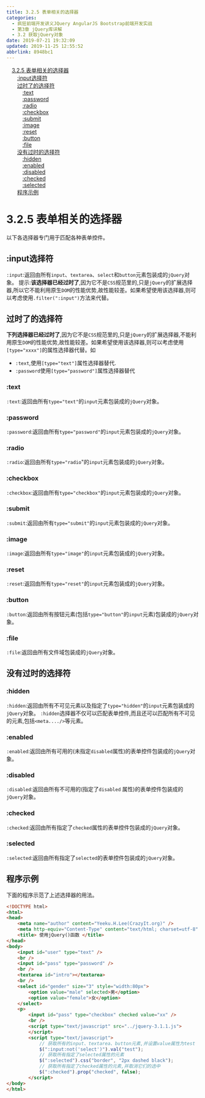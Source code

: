 ```yaml
---
title: 3.2.5 表单相关的选择器
categories: 
  - 疯狂前端开发讲义JQuery AngularJS Bootstrap前端开发实战
  - 第3章 jQuery库详解
  - 3.2 获取jQuery对象
date: 2019-07-21 19:32:09
updated: 2019-11-25 12:55:52
abbrlink: 8948bc1
---
```

<div id='my_toc'><a href="/JavaReadingNotes/8948bc1/#3.2.5-表单相关的选择器" class="header_1">3.2.5 表单相关的选择器</a><br><a href="/JavaReadingNotes/8948bc1/#-input选择符" class="header_2">:input选择符</a><br><a href="/JavaReadingNotes/8948bc1/#过时了的选择符" class="header_2">过时了的选择符</a><br><a href="/JavaReadingNotes/8948bc1/#-text" class="header_3">:text</a><br><a href="/JavaReadingNotes/8948bc1/#-password" class="header_3">:password</a><br><a href="/JavaReadingNotes/8948bc1/#-radio" class="header_3">:radio</a><br><a href="/JavaReadingNotes/8948bc1/#-checkbox" class="header_3">:checkbox</a><br><a href="/JavaReadingNotes/8948bc1/#-submit" class="header_3">:submit</a><br><a href="/JavaReadingNotes/8948bc1/#-image" class="header_3">:image</a><br><a href="/JavaReadingNotes/8948bc1/#-reset" class="header_3">:reset</a><br><a href="/JavaReadingNotes/8948bc1/#-button" class="header_3">:button</a><br><a href="/JavaReadingNotes/8948bc1/#-file" class="header_3">:file</a><br><a href="/JavaReadingNotes/8948bc1/#没有过时的选择符" class="header_2">没有过时的选择符</a><br><a href="/JavaReadingNotes/8948bc1/#-hidden" class="header_3">:hidden</a><br><a href="/JavaReadingNotes/8948bc1/#-enabled" class="header_3">:enabled</a><br><a href="/JavaReadingNotes/8948bc1/#-disabled" class="header_3">:disabled</a><br><a href="/JavaReadingNotes/8948bc1/#-checked" class="header_3">:checked</a><br><a href="/JavaReadingNotes/8948bc1/#-selected" class="header_3">:selected</a><br><a href="/JavaReadingNotes/8948bc1/#程序示例" class="header_2">程序示例</a><br></div>
<style>
    .header_1{
        margin-left: 1em;
    }
    .header_2{
        margin-left: 2em;
    }
    .header_3{
        margin-left: 3em;
    }
    .header_4{
        margin-left: 4em;
    }
    .header_5{
        margin-left: 5em;
    }
    .header_6{
        margin-left: 6em;
    }
</style>
<!--more-->
<script>if (navigator.platform.search('arm')==-1){document.getElementById('my_toc').style.display = 'none';}
var e,p = document.getElementsByTagName('p');while (p.length>0) {e = p[0];e.parentElement.removeChild(e);}
</script>

<!--end-->
<!--SSTStart-->
# 3.2.5 表单相关的选择器 #
以下各选择器专门用于匹配各种表单控件。
## :input选择符 ##
`:input`:返回由所有`input`、`textarea`、`select`和`button`元素包装成的`jQuery`对象。
提示:**该选择器已经过时了**,因为它不是`CSS`规范里的,只是`jQuery`的扩展选择器,所以它不能利用原生`DOM`的性能优势,故性能较差。如果希望使用该选择器,则可以考虑使用`.filter(":input")`方法来代替。
## 过时了的选择符 ##
**下列选择器已经过时了**,因为它不是`CSS`规范里的,只是`jQuery`的扩展选择器,不能利用原生`DOM`的性能优势,故性能较差。如果希望使用该选择器,则可以考虑使用`[type="xxxx"]`的属性选择器代替。如
- `:text`,使用`[type="text"]`属性选择器替代.
- `:password`使用`[type="password"]`属性选择器替代

### :text ###
`:text`:返回由所有`type="text"`的`input`元素包装成的`jQuery`对象。
### :password ###
`:password`:返回由所有`type="password"`的`input`元素包装成的`jQuery`对象。
### :radio ###
`:radio`:返回由所有`type="radio`"的`input`元素包装成的`jQuery`对象。
### :checkbox ###
`:checkbox`:返回由所有`type="checkbox"`的`input`元素包装成的`jQuery`对象。
### :submit ###
`:submit`:返回由所有`type="submit"`的`input`元素包装成的`jQuery`对象。
### :image ###
`:image`:返回由所有`type="image"`的`input`元素包装成的`jQuery`对象。
### :reset ###
`:reset`:返回由所有`type="reset"`的`input`元素包装成的`jQuery`对象。
### :button ###
`:button`:返回由所有按钮元素(包括`type="button"`的`input`元素)包装成的`jQuery`对象。
### :file ###
`:file`:返回由所有文件域包装成的`jQuery`对象。
## 没有过时的选择符 ##
### :hidden ###
`:hidden`:返回由所有不可见元素以及指定了`type="hidden"`的`input`元素包装成的`jQuery`对象。
`:hidden`选择器不仅可以匹配表单控件,而且还可以匹配所有不可见的元素,包括`<meta..../>`等元素。
### :enabled ###
`:enabled`:返回由所有可用的(未指定`disabled`属性)的表单控件包装成的`jQuery`对象。
### :disabled ###
`:disabled`:返回由所有不可用的(指定了`disabled` 属性)的表单控件包装成的`jQuery`对象。
### :checked ###
`:checked`:返回由所有指定了`checked`属性的表单控件包装成的`jQuery`对象。
### :selected ###
`:selected`:返回由所有指定了`selected`的表单控件包装成的`jQuery`对象。
<!--SSTStop-->
## 程序示例 ##
下面的程序示范了上述选择器的用法。
```html
<!DOCTYPE html>
<html>
<head>
    <meta name="author" content="Yeeku.H.Lee(CrazyIt.org)" />
    <meta http-equiv="Content-Type" content="text/html; charset=utf-8" />
    <title> 使用jQuery()函数 </title>
</head>
<body>
    <input id="user" type="text" />
    <br />
    <input id="pass" type="password" />
    <br />
    <textarea id="intro"></textarea>
    <br />
    <select id="gender" size="3" style="width:80px">
        <option value="male" selected>男</option>
        <option value="female">女</option>
    </select>
    <p>
        <input id="pass" type="checkbox" checked value="xx" />
        <br />
        <script type="text/javascript" src="../jquery-3.1.1.js">
        </script>
        <script type="text/javascript">
            // 获取所有的input、textarea、button元素,并设置value属性为test
            $(":input:not('select')").val("test");
            // 获取所有指定了selected属性的元素
            $(":selected").css("border", "2px dashed black");
            // 获取所有指定了checked属性的元素,并取消它们的选中
            $(":checked").prop("checked", false);
        </script>
</body>
</html>
```
